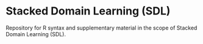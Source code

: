 # Stacked Domain Learning (SDL)
Repository for R syntax and supplementary material in the scope of Stacked Domain Learning (SDL).
